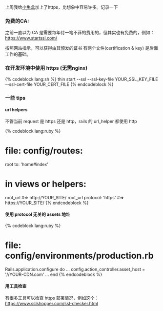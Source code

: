 上周我给[小兔盒](https://xiaotuhe.com)加上了https，比想象中容易许多。记录一下

### 免费的CA: 
之前一直以为 CA 是需要每年付一笔不菲的费用的，但其实也有免费的，例如：
https://www.startssl.com/

按照网站指示，可以获得由其颁发的证书 有两个文件(certification & key) 是后面工作的基础。

### 在开发环境中使用 https (无需nginx)

{% codeblock lang:sh %}
thin start --ssl --ssl-key-file YOUR_SSL_KEY_FILE --ssl-cert-file YOUR_CERT_FILE
{% endcodeblock %}

### 一些 tips

#### url helpers

不管当前 request 是 https 还是 http，rails 的 url_helper 都使用 http

{% codeblock lang:ruby %}
# file: config/routes:
root to: 'home#index'

# in views or helpers:
root_url                    #=> http://YOUR_SITE/
root_url protocol: 'https'  #=> https://YOUR_SITE/
{% endcodeblock %}

#### 使用 protocol 无关的 assets 地址

{% codeblock lang:ruby %}
# file: config/environments/production.rb
Rails.application.configure do
  ...
  config.action_controller.asset_host = '//YOUR-CDN.com'
  ...
end
{% endcodeblock %}


#### 用工具检查
有很多工具可以检查 https 部署情况，例如这个：
https://www.sslshopper.com/ssl-checker.html

